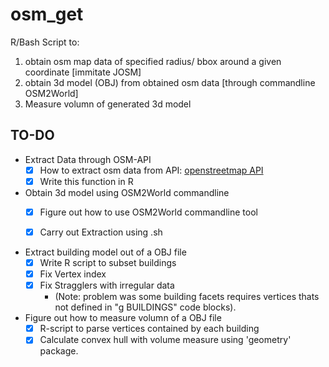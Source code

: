 # osm_get

R/Bash Script to:

1. obtain osm map data of specified radius/ bbox around a given coordinate [immitate JOSM]
2. obtain 3d model (OBJ) from obtained osm data [through commandline OSM2World]
3. Measure volumn of generated 3d model  

## TO-DO

* Extract Data through OSM-API 
	- [x] How to extract osm data from API: [openstreetmap API](http://wiki.openstreetmap.org/wiki/Downloading_data#Choose_your_region)
	- [x] Write this function in R
* Obtain 3d model using OSM2World commandline
	- [x] Figure out how to use OSM2World commandline tool
	- [x] Carry out Extraction using .sh

	
* Extract building model out of a OBJ file
 	- [x] Write R script to subset buildings
 	- [x] Fix Vertex index
 	- [x] Fix Stragglers with irregular data 
 		+ (Note: problem was some building facets requires vertices thats not defined in "g BUILDINGS" code blocks).
	
* Figure out how to measure volumn of a OBJ file
	- [x] R-script to parse vertices contained by each building
	- [x] Calculate convex hull with volume measure using 'geometry' package.
